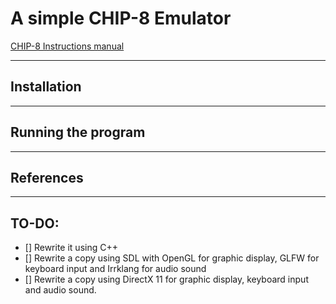 # A simple CHIP-8 Emulator

[CHIP-8 Instructions manual](http://devernay.free.fr/hacks/chip8/C8TECH10.HTM)

___

## Installation

___
## Running the program

___
## References

___
## TO-DO:
- [] Rewrite it using C++
- [] Rewrite a copy using SDL with OpenGL for graphic display, GLFW for keyboard input and Irrklang for audio sound
- [] Rewrite a copy using DirectX 11 for graphic display, keyboard input and audio sound.
